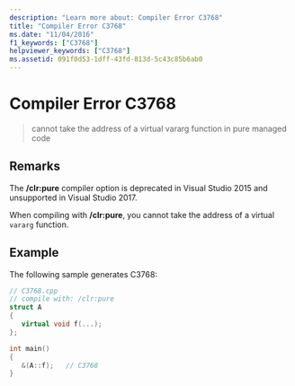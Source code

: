 ```yaml
---
description: "Learn more about: Compiler Error C3768"
title: "Compiler Error C3768"
ms.date: "11/04/2016"
f1_keywords: ["C3768"]
helpviewer_keywords: ["C3768"]
ms.assetid: 091f0d53-1dff-43fd-813d-5c43c85b6ab0
---
```

# Compiler Error C3768

> cannot take the address of a virtual vararg function in pure managed code

## Remarks

The **/clr:pure** compiler option is deprecated in Visual Studio 2015 and unsupported in Visual Studio 2017.

When compiling with **/clr:pure**, you cannot take the address of a virtual `vararg` function.

## Example

The following sample generates C3768:

```cpp
// C3768.cpp
// compile with: /clr:pure
struct A
{
   virtual void f(...);
};

int main()
{
   &(A::f);   // C3768
}
```
